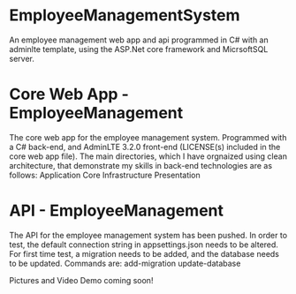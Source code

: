 # EmployeeManagementSystem
An employee management web app and api programmed in C# with an adminlte template, using the ASP.Net core framework and MicrsoftSQL server. 

# Core Web App - EmployeeManagement
The core web app for the employee management system. Programmed with a C# back-end, and AdminLTE 3.2.0 front-end (LICENSE(s) included in the core web app file). The main directories, which I have orgnaized using clean architecture, that demonstrate my skills in back-end technologies are as follows:
      Application
      Core
      Infrastructure
      Presentation

# API - EmployeeManagement
The API for the employee management system has been pushed. In order to test, the default connection string in appsettings.json needs to be altered. For first time test, a migration needs to be added, and the database needs to be updated.
Commands are: 
      add-migration
      update-database

Pictures and Video Demo coming soon!
